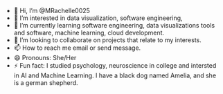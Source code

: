 - 👋 Hi, I’m @MRachelle0025
- 👀 I’m interested in data visualization, software engineering, 
- 🌱 I’m currently learning software engineering, data visualizations tools and software, machine learning, cloud development. 
- 💞️ I’m looking to collaborate on projects that relate to my interests.
- 📫 How to reach me email or send message. 
- 😄 Pronouns: She/Her
- ⚡ Fun fact: I studied psychology, neuroscience in college and intersted in AI and Machine Learning. I have a black dog named Amelia, and she is a german shepherd. 

<!---
MRachelle0025/MRachelle0025 is a ✨ special ✨ repository because its `README.md` (this file) appears on your GitHub profile.
You can click the Preview link to take a look at your changes.
--->
